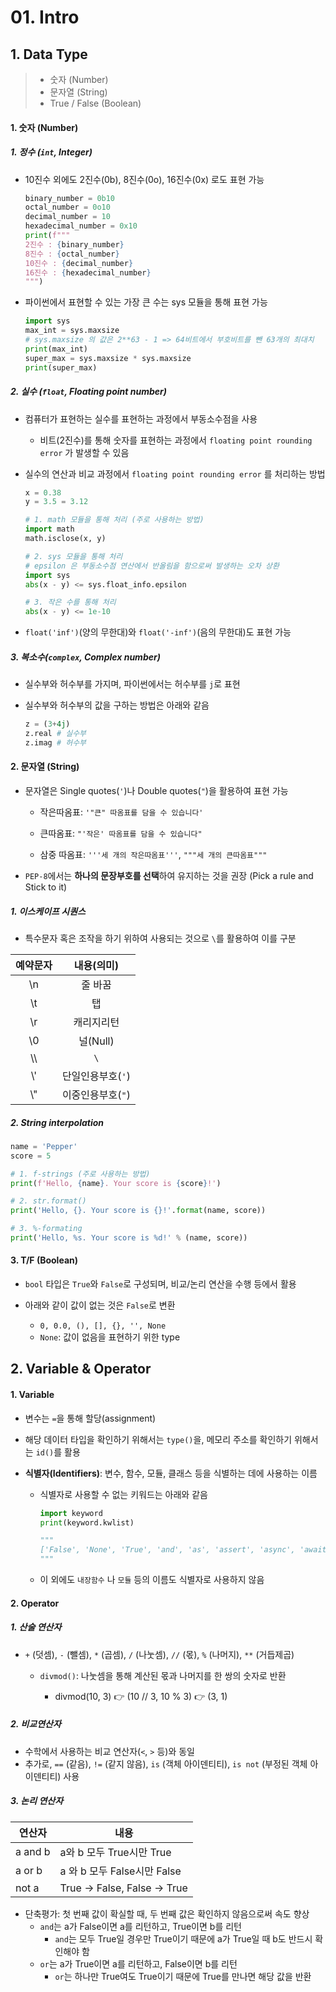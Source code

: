 # 01. Intro

## 1. Data Type

> - 숫자 (Number)
> - 문자열 (String)
> - True / False (Boolean)

#### 1. 숫자 (Number)

#####  1. 정수 (`int`, Integer)

- 10진수 외에도 2진수(0b), 8진수(0o), 16진수(0x) 로도 표현 가능

  ```python
  binary_number = 0b10
  octal_number = 0o10
  decimal_number = 10
  hexadecimal_number = 0x10
  print(f"""
  2진수 : {binary_number}
  8진수 : {octal_number}
  10진수 : {decimal_number}
  16진수 : {hexadecimal_number}
  """)
  ```

- 파이썬에서 표현할 수 있는 가장 큰 수는 sys 모듈을 통해 표현 가능

  ```python
  import sys
  max_int = sys.maxsize
  # sys.maxsize 의 값은 2**63 - 1 => 64비트에서 부호비트를 뺀 63개의 최대치
  print(max_int)
  super_max = sys.maxsize * sys.maxsize
  print(super_max)
  ```



#####  2. 실수 (`float`, Floating point number)

- 컴퓨터가 표현하는 실수를 표현하는 과정에서 부동소수점을 사용

  - 비트(2진수)를 통해 숫자를 표현하는 과정에서 `floating point rounding error` 가 발생할 수 있음

- 실수의 연산과 비교 과정에서 `floating point rounding error` 를 처리하는 방법

  ```python
  x = 0.38
  y = 3.5 = 3.12
  
  # 1. math 모듈을 통해 처리 (주로 사용하는 방법)
  import math
  math.isclose(x, y)
  
  # 2. sys 모듈을 통해 처리
  # epsilon 은 부동소수점 연산에서 반올림을 함으로써 발생하는 오차 상환
  import sys
  abs(x - y) <= sys.float_info.epsilon
  
  # 3. 작은 수를 통해 처리
  abs(x - y) <= 1e-10
  ```

- `float('inf')`(양의 무한대)와 `float('-inf')`(음의 무한대)도 표현 가능

#####  3. 복소수(`complex`, Complex number)

- 실수부와 허수부를 가지며, 파이썬에서는 허수부를 `j`로 표현

- 실수부와 허수부의 값을 구하는 방법은 아래와 같음

  ```python
  z = (3+4j)
  z.real # 실수부
  z.imag # 허수부
  ```

  



#### 2. 문자열 (String)

* 문자열은 Single quotes(`'`)나 Double quotes(`"`)을 활용하여 표현 가능

    - 작은따옴표: `'"큰" 따옴표를 담을 수 있습니다'`

    - 큰따옴표: `"'작은' 따옴표를 담을 수 있습니다"`

    - 삼중 따옴표: `'''세 개의 작은따옴표'''`, `"""세 개의 큰따옴표"""`


* `PEP-8`에서는 **하나의 문장부호를 선택**하여 유지하는 것을 권장 (Pick a rule and Stick to it)



#####  1. 이스케이프 시퀀스 

- 특수문자 혹은 조작을 하기 위하여 사용되는 것으로 `\`를 활용하여 이를 구분

| 예약문자 |    내용(의미)     |
| :------: | :---------------: |
|    \n    |      줄 바꿈      |
|    \t    |        탭         |
|    \r    |    캐리지리턴     |
|    \0    |     널(Null)      |
|   \\\\   |        `\`        |
|   \\'    | 단일인용부호(`'`) |
|   \\"    | 이중인용부호(`"`) |

#####  2. String interpolation

```python
name = 'Pepper'
score = 5

# 1. f-strings (주로 사용하는 방법)
print(f'Hello, {name}. Your score is {score}!')

# 2. str.format()
print('Hello, {}. Your score is {}!'.format(name, score))

# 3. %-formating
print('Hello, %s. Your score is %d!' % (name, score))
```



#### 3. T/F (Boolean)

- `bool` 타입은 `True`와 `False`로 구성되며, 비교/논리 연산을 수행 등에서 활용

- 아래와 같이 값이 없는 것은 `False`로 변환
  - `0, 0.0, (), [], {}, '', None`
  - `None`: 값이 없음을 표현하기 위한 type



## 2. Variable & Operator

#### 1. Variable

* 변수는 `=`을 통해 할당(assignment) 

* 해당 데이터 타입을 확인하기 위해서는 `type()`을, 메모리 주소를 확인하기 위해서는 `id()`를 활용

* **식별자(Identifiers)**: 변수, 함수, 모듈, 클래스 등을 식별하는 데에 사용하는 이름

  * 식별자로 사용할 수 없는 키워드는 아래와 같음

    ```python
    import keyword
    print(keyword.kwlist)
    
    """
    ['False', 'None', 'True', 'and', 'as', 'assert', 'async', 'await', 'break', 'class', 'continue', 'def', 'del', 'elif', 'else', 'except', 'finally', 'for', 'from', 'global', 'if', 'import', 'in', 'is', 'lambda', 'nonlocal', 'not', 'or', 'pass', 'raise', 'return', 'try', 'while', 'with', 'yield']
    """
    ```

  * 이 외에도 `내장함수` 나 `모듈` 등의 이름도 식별자로 사용하지 않음



#### 2. Operator

#####  1. 산술 연산자

- `+` (덧셈), `-` (뺄셈), `*` (곱셈), `/` (나눗셈), `//` (몫), `%` (나머지), `**` (거듭제곱)

  - `divmod()`:  나눗셈을 통해 계산된 몫과 나머지를 한 쌍의 숫자로 반환

    - divmod(10, 3) 👉 (10  //  3, 10 % 3) 👉 (3, 1)




#####  2. 비교연산자

- 수학에서 사용하는 비교 연산자(`<`, `>` 등)와 동일
-   추가로, `==` (같음), `!=` (같지 않음), `is` (객체 아이덴티티), `is not` (부정된 객체 아이덴티티) 사용



##### 3. 논리 연산자 

| 연산자  | 내용                         |
| ------- | ---------------------------- |
| a and b | a와 b 모두 True시만 True     |
| a or b  | a 와 b 모두 False시만 False  |
| not a   | True -> False, False -> True |

- 단축평가: 첫 번째 값이 확실할 때, 두 번째 값은 확인하지 않음으로써 속도 향상
  - `and`는 a가 False이면 a를 리턴하고, True이면 b를 리턴
    - `and`는 모두 True일 경우만 True이기 때문에 a가 True일 때 b도 반드시 확인해야 함
  - `or`는 a가 True이면 a를 리턴하고, False이면 b를 리턴
    - `or`는 하나만 True여도 True이기 때문에 True를 만나면 해당 값을 반환